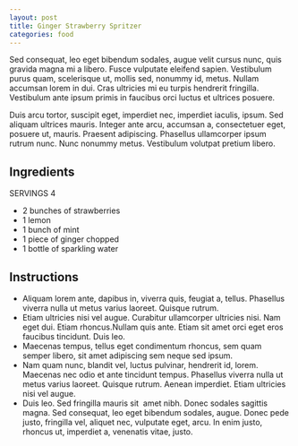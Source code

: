 ```yaml
---
layout: post
title: Ginger Strawberry Spritzer
categories: food
---
```


<amp-img src="{{site.baseurl}}/assets/images/blog/spritzer.jpg" width="1280" height="853" layout="responsive" alt="The final spritzer" class="mb4 mx3"></amp-img>

Sed consequat, leo eget bibendum sodales, augue velit cursus nunc, quis gravida magna mi a libero. Fusce vulputate eleifend sapien. Vestibulum purus quam, scelerisque ut, mollis sed, nonummy id, metus. Nullam accumsan lorem in dui. Cras ultricies mi eu turpis hendrerit fringilla. Vestibulum ante ipsum primis in faucibus orci luctus et ultrices posuere.

Duis arcu tortor, suscipit eget, imperdiet nec, imperdiet iaculis, ipsum. Sed aliquam ultrices mauris. Integer ante arcu, accumsan a, consectetuer eget, posuere ut, mauris. Praesent adipiscing. Phasellus ullamcorper ipsum rutrum nunc. Nunc nonummy metus. Vestibulum volutpat pretium libero.

<amp-img src="{{site.baseurl}}/assets/images/blog/ingredient1.jpg" width="683" height="1024" layout="responsive" alt="strawberries" class="mb4 mx3"></amp-img>

<amp-img src="{{site.baseurl}}/assets/images/blog/ingredient3.jpg" width="1280" height="960" layout="responsive" alt="strawberries lemons and mint" class="mb4 mx3"></amp-img>

<amp-img src="{{site.baseurl}}/assets/images/blog/ingredient2.jpg" width="683" height="1024" layout="responsive" alt="lemon in a bowl" class="mb4 mx3"></amp-img>

<amp-img src="{{site.baseurl}}/assets/images/blog/spritzer.jpg" width="1280" height="853" layout="responsive" alt="The final spritzer" class="mb4 mx3"></amp-img>

## Ingredients
SERVINGS 4
* 2 bunches of strawberries
* 1 lemon
* 1 bunch of mint
* 1 piece of ginger chopped
* 1 bottle of sparkling water

## Instructions

* Aliquam lorem ante, dapibus in, viverra quis, feugiat a, tellus. Phasellus viverra nulla ut metus varius laoreet. Quisque rutrum.
* Etiam ultricies nisi vel augue. Curabitur ullamcorper ultricies nisi. Nam eget dui. Etiam rhoncus.Nullam quis ante. Etiam sit amet orci eget eros faucibus tincidunt. Duis leo.
* Maecenas tempus, tellus eget condimentum rhoncus, sem quam semper libero, sit amet adipiscing sem neque sed ipsum.
* Nam quam nunc, blandit vel, luctus pulvinar, hendrerit id, lorem. Maecenas nec odio et ante tincidunt tempus. Phasellus viverra nulla ut metus varius laoreet. Quisque rutrum. Aenean imperdiet. Etiam ultricies nisi vel augue. 
* Duis leo. Sed fringilla mauris sit  amet nibh. Donec sodales sagittis magna. Sed consequat, leo eget bibendum sodales, augue.  Donec pede justo, fringilla vel, aliquet nec, vulputate eget, arcu. In enim justo, rhoncus ut, imperdiet a, venenatis vitae, justo.
